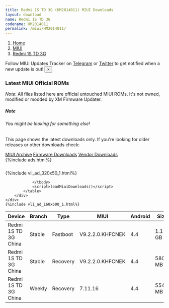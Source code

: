 ```yaml
---
title: Redmi 1S TD 3G (HM2014011) MIUI Downloads
layout: download
name: Redmi 1S TD 3G
codename: HM2014011
permalink: /miui/HM2014011/
---
```

<nav aria-label="breadcrumb">
    <ol class="breadcrumb">
        <li class="breadcrumb-item"><a href="/">Home</a></li>
        <li class="breadcrumb-item"><a href="/miui/">MIUI</a></li>
        <li class="breadcrumb-item active" aria-current="page"><a href="/miui/HM2014011/">Redmi 1S TD 3G</a></li>
    </ol>
</nav>
<div class="alert alert-primary alert-dismissible fade show" role="alert">
    Follow MIUI Updates Tracker on <a href="https://t.me/MIUIUpdatesTracker" class="alert-link">Telegram</a>
     or <a href="https://twitter.com/MiFwUpdater" class="alert-link">Twitter</a> to get notified when a new update is out!
    <button type="button" class="close" data-dismiss="alert" aria-label="Close">
        <span aria-hidden="true">&times;</span>
    </button>
</div>

### Latest MIUI Official ROMs
*Note*: All files listed here are official untouched MIUI ROMs. It's not owned, modified or modded by XM Firmware Updater.
<div class="card">
  <div class="card-body">
    <h5 class="card-title">Note</h5>
    <h6 class="card-subtitle mb-2 text-muted">You might be looking for something else!</h6>
    <p class="card-text">This page shows the latest downloads only.
     If you're looking for older releases or other downloads check:</p>
    <a href="/archive/miui/HM2014011/" class="card-link">MIUI Archive</a>
    <a href="/firmware/HM2014011/" class="card-link">Firmware Downloads</a>
    <a href="/vendor/HM2014011/" class="card-link">Vendor Downloads</a>
  </div>
</div>
{%include ads.html%}
<div class="row justify-content-center">
    <div class="col-10">
        <div class="table-responsive-md" style="margin-top: 25px;">
            {%include vli_ad_320x50_1.html%}
            <table id="miui" class="display dt-responsive nowrap compact table table-striped table-hover table-sm">
                <thead class="thead-dark">
                    <tr>
                        <th data-ref="device">Device</th>
                        <th data-ref="branch">Branch</th>
                        <th data-ref="type">Type</th>
                        <th data-ref="miui">MIUI</th>
                        <th data-ref="android">Android</th>
                        <th data-ref="size">Size</th>
                        <th data-ref="size">Date</th>
                        <th data-ref="link">Link</th>
                    </tr>
                </thead>
                <tbody>
                <tr><td>Redmi 1S TD 3G China</td><td>Stable</td><td>Fastboot</td><td>V9.2.2.0.KHFCNEK</td><td>4.4</td><td>1.1 GB</td><td>2018-09-07</td><td><a href="/miui/HM2014011/stable/V9.2.2.0.KHFCNEK/">Download</a></td></tr>
<tr><td>Redmi 1S TD 3G China</td><td>Stable</td><td>Recovery</td><td>V9.2.2.0.KHFCNEK</td><td>4.4</td><td>580.1 MB</td><td>2018-09-07</td><td><a href="/miui/HM2014011/stable/V9.2.2.0.KHFCNEK/">Download</a></td></tr>
<tr><td>Redmi 1S TD 3G China</td><td>Weekly</td><td>Recovery</td><td>7.11.16</td><td>4.4</td><td>554.4 MB</td><td>2017-11-15</td><td><a href="/miui/HM2014011/weekly/7.11.16/">Download</a></td></tr>

                </tbody>
                <script>loadMiuiDownloads()</script>
            </table>
        </div>
    </div>
    {%include vli_ad_160x600_1.html%}
</div>
